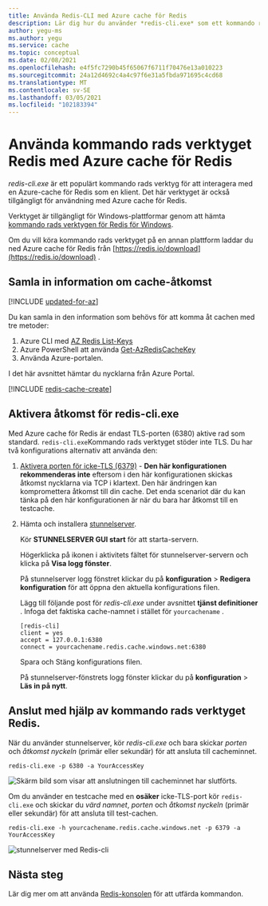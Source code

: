 ```yaml
---
title: Använda Redis-CLI med Azure cache för Redis
description: Lär dig hur du använder *redis-cli.exe* som ett kommando rads verktyg för att interagera med en Azure-cache för Redis som en klient
author: yegu-ms
ms.author: yegu
ms.service: cache
ms.topic: conceptual
ms.date: 02/08/2021
ms.openlocfilehash: e4f5fc7290b45f65067f6711f70476e13a010223
ms.sourcegitcommit: 24a12d4692c4a4c97f6e31a5fbda971695c4cd68
ms.translationtype: MT
ms.contentlocale: sv-SE
ms.lasthandoff: 03/05/2021
ms.locfileid: "102183394"
---
```

# <a name="use-the-redis-command-line-tool-with-azure-cache-for-redis"></a>Använda kommando rads verktyget Redis med Azure cache för Redis

*redis-cli.exe* är ett populärt kommando rads verktyg för att interagera med en Azure-cache för Redis som en klient. Det här verktyget är också tillgängligt för användning med Azure cache för Redis.

Verktyget är tillgängligt för Windows-plattformar genom att hämta [kommando rads verktygen för Redis för Windows](https://github.com/MSOpenTech/redis/releases/). 

Om du vill köra kommando rads verktyget på en annan plattform laddar du ned Azure cache för Redis från [https://redis.io/download](https://redis.io/download) .

## <a name="gather-cache-access-information"></a>Samla in information om cache-åtkomst

[!INCLUDE [updated-for-az](../../includes/updated-for-az.md)]

Du kan samla in den information som behövs för att komma åt cachen med tre metoder:

1. Azure CLI med [AZ Redis List-Keys](/cli/azure/redis#az-redis-list-keys)
2. Azure PowerShell att använda [Get-AzRedisCacheKey](/powershell/module/az.rediscache/Get-AzRedisCacheKey)
3. Använda Azure-portalen.

I det här avsnittet hämtar du nycklarna från Azure Portal.

[!INCLUDE [redis-cache-create](../../includes/redis-cache-access-keys.md)]


## <a name="enable-access-for-redis-cliexe"></a>Aktivera åtkomst för redis-cli.exe

Med Azure cache för Redis är endast TLS-porten (6380) aktive rad som standard. `redis-cli.exe`Kommando rads verktyget stöder inte TLS. Du har två konfigurations alternativ att använda den:

1. [Aktivera porten för icke-TLS (6379)](cache-configure.md#access-ports)  -  **Den här konfigurationen rekommenderas inte** eftersom i den här konfigurationen skickas åtkomst nycklarna via TCP i klartext. Den här ändringen kan kompromettera åtkomst till din cache. Det enda scenariot där du kan tänka på den här konfigurationen är när du bara har åtkomst till en testcache.

2. Hämta och installera [stunnelserver](https://www.stunnel.org/downloads.html).

    Kör **STUNNELSERVER GUI start** för att starta-servern.

    Högerklicka på ikonen i aktivitets fältet för stunnelserver-servern och klicka på **Visa logg fönster**.

    På stunnelserver logg fönstret klickar du på **konfiguration**  >  **Redigera konfiguration** för att öppna den aktuella konfigurations filen.

    Lägg till följande post för *redis-cli.exe* under avsnittet **tjänst definitioner** . Infoga det faktiska cache-namnet i stället för `yourcachename` . 

    ```
    [redis-cli]
    client = yes
    accept = 127.0.0.1:6380
    connect = yourcachename.redis.cache.windows.net:6380
    ```

    Spara och Stäng konfigurations filen. 
  
    På stunnelserver-fönstrets logg fönster klickar du på **konfiguration**  >  **Läs in på nytt**.


## <a name="connect-using-the-redis-command-line-tool"></a>Anslut med hjälp av kommando rads verktyget Redis.

När du använder stunnelserver, kör *redis-cli.exe* och bara skickar *porten* och *åtkomst nyckeln* (primär eller sekundär) för att ansluta till cacheminnet.

```
redis-cli.exe -p 6380 -a YourAccessKey
```

![Skärm bild som visar att anslutningen till cacheminnet har slutförts.](media/cache-how-to-redis-cli-tool/cache-redis-cli-stunnel.png)

Om du använder en testcache med en **osäker** icke-TLS-port kör `redis-cli.exe` och skickar du *värd namnet*, *porten* och *åtkomst nyckeln* (primär eller sekundär) för att ansluta till test-cachen.

```
redis-cli.exe -h yourcachename.redis.cache.windows.net -p 6379 -a YourAccessKey
```

![stunnelserver med Redis-cli](media/cache-how-to-redis-cli-tool/cache-redis-cli-non-ssl.png)




## <a name="next-steps"></a>Nästa steg

Lär dig mer om att använda [Redis-konsolen](cache-configure.md#redis-console) för att utfärda kommandon.